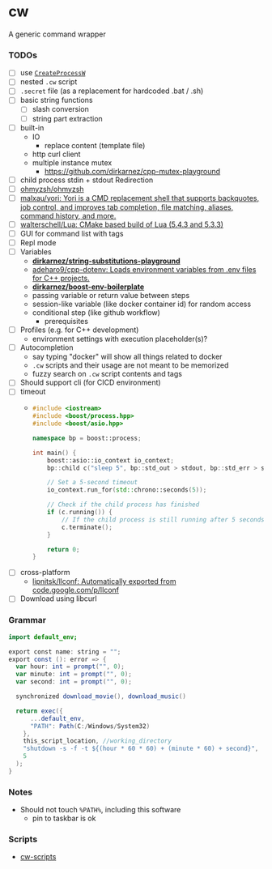 cw
==
A generic command wrapper

### TODOs
- [ ] use [`CreateProcessW`](https://learn.microsoft.com/en-us/windows/win32/api/processthreadsapi/nf-processthreadsapi-createprocessw)
- [ ] nested `.cw` script
- [ ] `.secret` file (as a replacement for hardcoded .bat / .sh)
- [ ] basic string functions
  - [ ] slash conversion
  - [ ] string part extraction
- [ ] built-in
    - IO
      - replace content (template file)
    - http curl client
    - multiple instance mutex
      - https://github.com/dirkarnez/cpp-mutex-playground
- [ ] child process stdin + stdout Redirection
- [ ] [ohmyzsh/ohmyzsh](https://github.com/ohmyzsh/ohmyzsh)
- [ ] [malxau/yori: Yori is a CMD replacement shell that supports backquotes, job control, and improves tab completion, file matching, aliases, command history, and more.](https://github.com/malxau/yori)
- [ ] [walterschell/Lua: CMake based build of Lua (5.4.3 and 5.3.3)](https://github.com/walterschell/Lua)
- [ ] GUI for command list with tags
- [ ] Repl mode
- [ ] Variables
  - [**dirkarnez/string-substitutions-playground**](https://github.com/dirkarnez/string-substitutions-playground)
  - [adeharo9/cpp-dotenv: Loads environment variables from .env files for C++ projects.](https://github.com/adeharo9/cpp-dotenv#variable-resolution)
  - [**dirkarnez/boost-env-boilerplate**](https://github.com/dirkarnez/boost-env-boilerplate)
  - passing variable or return value between steps
  - session-like variable (like docker container id) for random access
  - conditional step (like github workflow)
    - prerequisites
- [ ] Profiles (e.g. for C++ development) 
  - environment settings with execution placeholder(s)?
- [ ] Autocompletion
  - say typing "docker" will show all things related to docker
  - `.cw` scripts and their usage are not meant to be memorized
  - fuzzy search on `.cw` script contents and tags 
- [ ] Should support cli (for CICD environment)
- [ ] timeout
  - ```c++
    #include <iostream>
    #include <boost/process.hpp>
    #include <boost/asio.hpp>
    
    namespace bp = boost::process;
    
    int main() {
        boost::asio::io_context io_context;
        bp::child c("sleep 5", bp::std_out > stdout, bp::std_err > stderr, io_context);
    
        // Set a 5-second timeout
        io_context.run_for(std::chrono::seconds(5));
    
        // Check if the child process has finished
        if (c.running()) {
            // If the child process is still running after 5 seconds, terminate it
            c.terminate();
        }
    
        return 0;
    }
    ```
- [ ] cross-platform
  - [lipnitsk/llconf: Automatically exported from code.google.com/p/llconf](https://github.com/lipnitsk/llconf)
- [ ] Download using libcurl 
### Grammar
```actionscript
import default_env;

export const name: string = "";
export const (): error => {
  var hour: int = prompt("", 0);
  var minute: int = prompt("", 0);
  var second: int = prompt("", 0);

  synchronized download_movie(), download_music()

  return exec({
      ...default_env,
      "PATH": Path(C:/Windows/System32)
    },
    this_script_location, //working_directory
    "shutdown -s -f -t ${(hour * 60 * 60) + (minute * 60) + second}",
    5
  );
}

```
### Notes
- Should not touch `%PATH%`, including this software
  - pin to taskbar is ok

### Scripts
- [cw-scripts](https://github.com/dirkarnez/cw-scripts)

